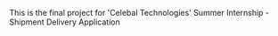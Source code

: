 This is the final project for 'Celebal Technologies' Summer Internship - Shipment Delivery Application
